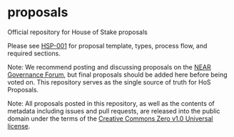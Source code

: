 # proposals
Official repository for House of Stake proposals

Please see [HSP-001](HSPs/hsp-001.md) for proposal template, types, process flow, and required sections.

Note: We recommend posting and discussing proposals on the [NEAR Governance Forum](https://gov.near.org/), but final proposals should be added here before being voted on. This repository serves as the single source of truth for HoS Proposals.

Note: All proposals posted in this repository, as well as the contents of metadata including issues and pull requests, are released into the public domain under the terms of the [Creative Commons Zero v1.0 Universal license](LICENSE).
